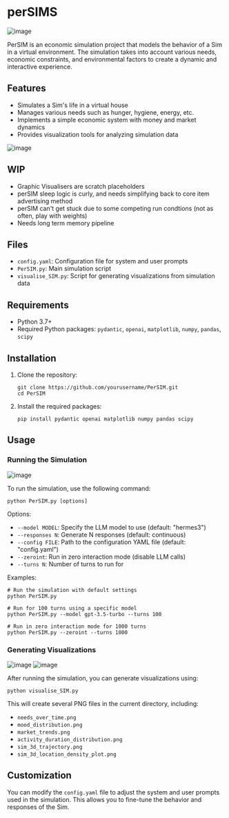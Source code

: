# perSIMS

![image](https://github.com/user-attachments/assets/7316d346-de55-45f1-ae4b-9483f0255f60)

PerSIM is an economic simulation project that models the behavior of a Sim in a virtual environment. The simulation takes into account various needs, economic constraints, and environmental factors to create a dynamic and interactive experience.

## Features

- Simulates a Sim's life in a virtual house
- Manages various needs such as hunger, hygiene, energy, etc.
- Implements a simple economic system with money and market dynamics
- Provides visualization tools for analyzing simulation data

![image](https://github.com/user-attachments/assets/5f63459d-08c5-46d6-9429-a7567398a9f1)

## WIP

- Graphic Visualisers are scratch placeholders
- perSIM sleep logic is curly, and needs simplifying back to core item advertising method
- perSIM can't get stuck due to some competing run condtions (not as often, play with weights)
- Needs long term memory pipeline

## Files

- `config.yaml`: Configuration file for system and user prompts
- `PerSIM.py`: Main simulation script
- `visualise_SIM.py`: Script for generating visualizations from simulation data

## Requirements

- Python 3.7+
- Required Python packages: `pydantic`, `openai`, `matplotlib`, `numpy`, `pandas`, `scipy`

## Installation

1. Clone the repository:
   ```
   git clone https://github.com/yourusername/PerSIM.git
   cd PerSIM
   ```

2. Install the required packages:
   ```
   pip install pydantic openai matplotlib numpy pandas scipy
   ```

## Usage

### Running the Simulation

![image](https://github.com/user-attachments/assets/633c3e8f-06ea-4c2b-ad97-7206695e7d56)

To run the simulation, use the following command:

```
python PerSIM.py [options]
```

Options:
- `--model MODEL`: Specify the LLM model to use (default: "hermes3")
- `--responses N`: Generate N responses (default: continuous)
- `--config FILE`: Path to the configuration YAML file (default: "config.yaml")
- `--zeroint`: Run in zero interaction mode (disable LLM calls)
- `--turns N`: Number of turns to run for

Examples:
```
# Run the simulation with default settings
python PerSIM.py

# Run for 100 turns using a specific model
python PerSIM.py --model gpt-3.5-turbo --turns 100

# Run in zero interaction mode for 1000 turns
python PerSIM.py --zeroint --turns 1000
```

### Generating Visualizations

![image](https://github.com/user-attachments/assets/ba550690-621d-4ed4-b062-82ff6201cec6)
![image](https://github.com/user-attachments/assets/a4d19fbc-bcc7-426a-be09-82b81808f69e)

After running the simulation, you can generate visualizations using:

```
python visualise_SIM.py
```

This will create several PNG files in the current directory, including:
- `needs_over_time.png`
- `mood_distribution.png`
- `market_trends.png`
- `activity_duration_distribution.png`
- `sim_3d_trajectory.png`
- `sim_3d_location_density_plot.png`

## Customization

You can modify the `config.yaml` file to adjust the system and user prompts used in the simulation. This allows you to fine-tune the behavior and responses of the Sim.
